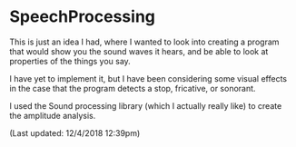 # SpeechProcessing
This is just an idea I had, where I wanted to look into creating a program that would show you the sound waves it hears, and be able to look at properties of the things you say.

I have yet to implement it, but I have been considering some visual effects in the case that the program detects a stop, fricative, or sonorant.

I used the Sound processing library (which I actually really like) to create the amplitude analysis.

(Last updated: 12/4/2018 12:39pm)
